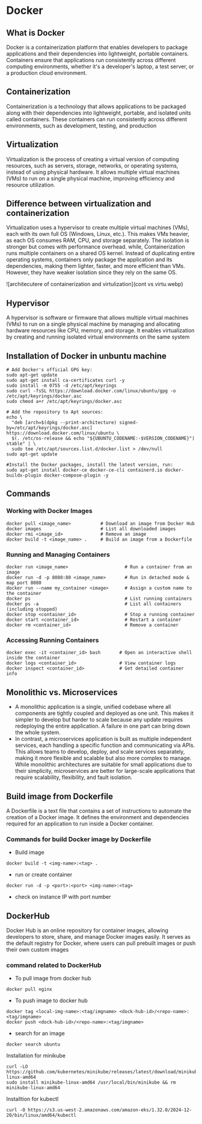 # Docker

## What is Docker
Docker is a containerization platform that enables developers to package applications and their dependencies into lightweight, portable containers. Containers ensure that applications run consistently across different computing environments, whether it's a developer's laptop, a test server, or a production cloud environment.

## Containerization
Containerization is a technology that allows applications to be packaged along with their dependencies into lightweight, portable, and isolated units called containers. These containers can run consistently across different environments, such as development, testing, and production

## Virtualization
Virtualization is the process of creating a virtual version of computing resources, such as servers, storage, networks, or operating systems, instead of using physical hardware. It allows multiple virtual machines (VMs) to run on a single physical machine, improving efficiency and resource utilization.

## Difference between virtualization and containerization
Virtualization uses a hypervisor to create multiple virtual machines (VMs), each with its own full OS (Windows, Linux, etc.). This makes VMs heavier, as each OS consumes RAM, CPU, and storage separately. The isolation is stronger but comes with performance overhead. while,
Containerization runs multiple containers on a shared OS kernel. Instead of duplicating entire operating systems, containers only package the application and its dependencies, making them lighter, faster, and more efficient than VMs. However, they have weaker isolation since they rely on the same OS.

![architecutere of containerization and virtulization](cont vs virtu.webp)
## Hypervisor 
A hypervisor is software or firmware that allows multiple virtual machines (VMs) to run on a single physical machine by managing and allocating hardware resources like CPU, memory, and storage. It enables virtualization by creating and running isolated virtual environments on the same system

## Installation of Docker in unbuntu machine 
```
# Add Docker's official GPG key:
sudo apt-get update
sudo apt-get install ca-certificates curl -y
sudo install -m 0755 -d /etc/apt/keyrings
sudo curl -fsSL https://download.docker.com/linux/ubuntu/gpg -o /etc/apt/keyrings/docker.asc
sudo chmod a+r /etc/apt/keyrings/docker.asc

# Add the repository to Apt sources:
echo \
  "deb [arch=$(dpkg --print-architecture) signed-by=/etc/apt/keyrings/docker.asc] https://download.docker.com/linux/ubuntu \
  $(. /etc/os-release && echo "${UBUNTU_CODENAME:-$VERSION_CODENAME}") stable" | \
  sudo tee /etc/apt/sources.list.d/docker.list > /dev/null
sudo apt-get update

#Install the Docker packages, install the latest version, run:
sudo apt-get install docker-ce docker-ce-cli containerd.io docker-buildx-plugin docker-compose-plugin -y
```
## Commands
### Working with Docker Images
```
docker pull <image_name>           # Download an image from Docker Hub  
docker images                      # List all downloaded images  
docker rmi <image_id>              # Remove an image  
docker build -t <image_name> .     # Build an image from a Dockerfile
```
### Running and Managing Containers
```
docker run <image_name>                     # Run a container from an image  
docker run -d -p 8080:80 <image_name>       # Run in detached mode & map port 8080  
docker run --name my_container <image>      # Assign a custom name to the container  
docker ps                                   # List running containers  
docker ps -a                                # List all containers (including stopped)  
docker stop <container_id>                  # Stop a running container  
docker start <container_id>                 # Restart a container  
docker rm <container_id>                    # Remove a container  
```
### Accessing Running Containers
```
docker exec -it <container_id> bash       # Open an interactive shell inside the container  
docker logs <container_id>                # View container logs  
docker inspect <container_id>             # Get detailed container info  
```


## Monolithic vs. Microservices 
- A monolithic application is a single, unified codebase where all components are tightly coupled and deployed as one unit. This makes it simpler to develop but harder to scale because any update requires redeploying the entire application. A failure in one part can bring down the whole system.
- In contrast, a microservices application is built as multiple independent services, each handling a specific function and communicating via APIs. This allows teams to develop, deploy, and scale services separately, making it more flexible and scalable but also more complex to manage.
While monolithic architectures are suitable for small applications due to their simplicity, microservices are better for large-scale applications that require scalability, flexibility, and fault isolation.

## Build image from Dockerfile 
A Dockerfile is a text file that contains a set of instructions to automate the creation of a Docker image. It defines the environment and dependencies required for an application to run inside a Docker container.

### Commands for build Docker image by Dockerfile
- Build image
```
docker build -t <img-name>:<tag> .
```
- run or create container
```
docker run -d -p <port>:<port> <img-name>:<tag>
```
- check on instance IP with port number

## DockerHub
Docker Hub is an online repository for container images, allowing developers to store, share, and manage Docker images easily. It serves as the default registry for Docker, where users can pull prebuilt images or push their own custom images

### command related to DockerHub
- To pull image from docker hub
```
docker pull nginx
```
- To push image to docker hub
```
docker tag <local-img-name>:<tag/imgname> <dock-hub-id>/<repo-name>:<tag/imgname>
docker push <dock-hub-id>/<repo-name>:<tag/imgname>
```
- search for an image
```
docker search ubuntu
```
Installation for minikube
```
curl -LO https://github.com/kubernetes/minikube/releases/latest/download/minikube-linux-amd64
sudo install minikube-linux-amd64 /usr/local/bin/minikube && rm minikube-linux-amd64
```

Installtion for kubectl
```
curl -O https://s3.us-west-2.amazonaws.com/amazon-eks/1.32.0/2024-12-20/bin/linux/amd64/kubectl
```
